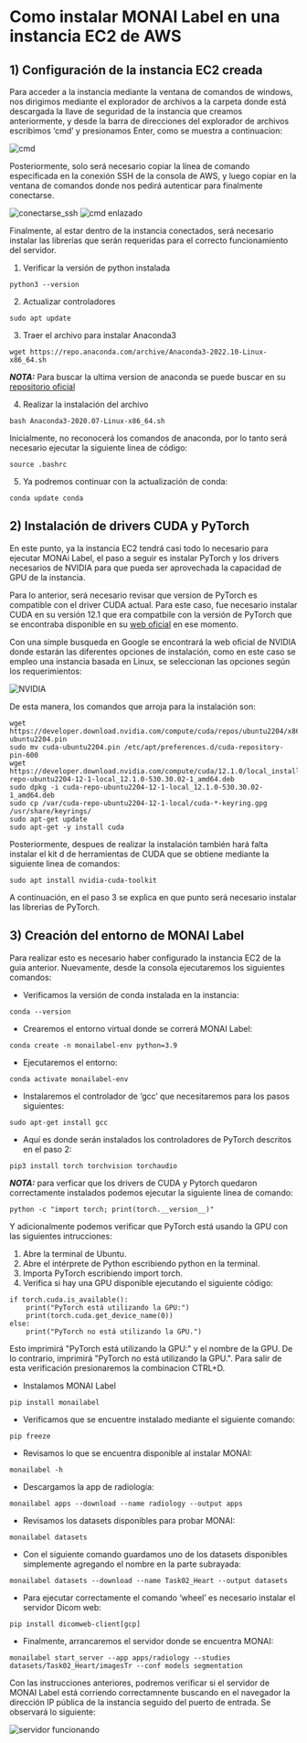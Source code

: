# Como instalar MONAI Label en una instancia EC2 de AWS
## 1) Configuración de la instancia EC2 creada
Para acceder a la instancia mediante la ventana de comandos de windows, nos dirigimos mediante el explorador de archivos a la carpeta donde está descargada la llave de seguridad de la instancia que creamos anteriormente, y desde la barra de direcciones del explorador de archivos escribimos ‘cmd’ y presionamos Enter, como se muestra a continuacion:

![cmd](https://github.com/doviedob/CardioAR3D/blob/main/Images/entrar%20cmd.png)

Posteriormente, solo será necesario copiar la línea de comando especificada en la conexión SSH de la consola de AWS, y luego copiar en la ventana de comandos donde nos pedirá autenticar para finalmente conectarse.

![conectarse_ssh](https://github.com/doviedob/CardioAR3D/blob/main/Images/conectar-ssh.png)
![cmd enlazado](https://github.com/doviedob/CardioAR3D/blob/main/Images/cmd_enlazado.png)

Finalmente, al estar dentro de la instancia conectados, será necesario instalar las librerías que serán requeridas para el correcto funcionamiento del servidor.

1. Verificar la versión de python instalada
```
python3 --version 
```
2. Actualizar controladores
```
sudo apt update
```
3. Traer el archivo para instalar Anaconda3
```
wget https://repo.anaconda.com/archive/Anaconda3-2022.10-Linux-x86_64.sh
```
***NOTA:*** Para buscar la ultima version de anaconda se puede buscar en su [repositorio oficial](https://repo.anaconda.com/archive/)

4. Realizar la instalación del archivo
```
bash Anaconda3-2020.07-Linux-x86_64.sh
```
Inicialmente, no reconocerá los comandos de anaconda, por lo tanto será necesario ejecutar la siguiente linea de código:
```
source .bashrc
```
5. Ya podremos continuar con la actualización de conda:
```
conda update conda
```
## 2) Instalación de drivers CUDA y PyTorch
En este punto, ya la instancia EC2 tendrá casi todo lo necesario para ejecutar MONAi Label, el paso a seguir es instalar PyTorch y los drivers necesarios de NVIDIA para que pueda ser aprovechada la capacidad de GPU de la instancia.

Para lo anterior, será necesario revisar que version de PyTorch es compatible con el driver CUDA actual. Para este caso, fue necesario instalar CUDA en su versión 12.1 que era compatbile con la versión de PyTorch que se encontraba disponible en su [web oficial](https://pytorch.org/get-started/locally/) en ese momento.

Con una simple busqueda en Google se encontrará la web oficial de NVIDIA donde estarán las diferentes opciones de instalación, como en este caso se empleo una instancia basada en Linux, se seleccionan las opciones según los requerimientos:

![NVIDIA](https://github.com/doviedob/CardioAR3D/blob/main/Images/CUDA%20instalation.png)

De esta manera, los comandos que arroja para la instalación son:
```
wget https://developer.download.nvidia.com/compute/cuda/repos/ubuntu2204/x86_64/cuda-ubuntu2204.pin
sudo mv cuda-ubuntu2204.pin /etc/apt/preferences.d/cuda-repository-pin-600
wget https://developer.download.nvidia.com/compute/cuda/12.1.0/local_installers/cuda-repo-ubuntu2204-12-1-local_12.1.0-530.30.02-1_amd64.deb
sudo dpkg -i cuda-repo-ubuntu2204-12-1-local_12.1.0-530.30.02-1_amd64.deb
sudo cp /var/cuda-repo-ubuntu2204-12-1-local/cuda-*-keyring.gpg /usr/share/keyrings/
sudo apt-get update
sudo apt-get -y install cuda
```
Posteriormente, despues de realizar la instalación también hará falta instalar el kit d de herramientas de CUDA que se obtiene mediante la siguiente linea de comandos:
```
sudo apt install nvidia-cuda-toolkit
```

A continuación, en el paso 3 se explica en que punto será necesario instalar las librerias de PyTorch.

## 3) Creación del entorno de MONAI Label

Para realizar esto es necesario haber configurado la instancia EC2 de la guia anterior. Nuevamente, desde la consola ejecutaremos los siguientes comandos:

- Verificamos la versión de conda instalada en la instancia:
```
conda --version
```
- Crearemos el entorno virtual donde se correrá MONAI Label:
```
conda create -n monailabel-env python=3.9
```
- Ejecutaremos el entorno:
```
conda activate monailabel-env
```
- Instalaremos el controlador de ‘gcc’ que necesitaremos para los pasos siguientes:
```
sudo apt-get install gcc
```
- Aquí es donde serán instalados los controladores de PyTorch descritos en el paso 2:
```
pip3 install torch torchvision torchaudio
```
***NOTA:*** para verficar que los drivers de CUDA y Pytorch quedaron correctamente instalados podemos ejecutar la siguiente linea de comando:
```
python -c "import torch; print(torch.__version__)"
```
Y adicionalmente podemos verificar que PyTorch está usando la GPU con las siguientes intrucciones:
1. Abre la terminal de Ubuntu.
2. Abre el intérprete de Python escribiendo python en la terminal.
3. Importa PyTorch escribiendo import torch.
4. Verifica si hay una GPU disponible ejecutando el siguiente código:
```
if torch.cuda.is_available():
    print("PyTorch está utilizando la GPU:")
    print(torch.cuda.get_device_name(0))
else:
    print("PyTorch no está utilizando la GPU.")
```
Esto imprimirá "PyTorch está utilizando la GPU:" y el nombre de la GPU. De lo contrario, imprimirá "PyTorch no está utilizando la GPU.". Para salir de esta verificación presionaremos la combinacion CTRL+D.

- Instalamos MONAI Label
```
pip install monailabel
```
- Verificamos que se encuentre instalado mediante el siguiente comando:
```
pip freeze
```
- Revisamos lo que se encuentra disponible al instalar MONAI:
```
monailabel -h
```
- Descargamos la app de radiología:
```
monailabel apps --download --name radiology --output apps
```
- Revisamos los datasets disponibles para probar MONAI:
```
monailabel datasets
```
- Con el siguiente comando guardamos uno de los datasets disponibles simplemente agregando el nombre en la parte subrayada:
```
monailabel datasets --download --name Task02_Heart --output datasets
```
- Para ejecutar correctamente el comando ‘wheel’ es necesario instalar el servidor Dicom web:
```
pip install dicomweb-client[gcp]
```
- Finalmente, arrancaremos el servidor donde se encuentra MONAI:
```
monailabel start_server --app apps/radiology --studies datasets/Task02_Heart/imagesTr --conf models segmentation
```

Con las instrucciones anteriores, podremos verificar si el servidor de MONAI Label está corriendo correctamnente buscando en el navegador la dirección IP pública de la instancia seguido del puerto de entrada. Se observará lo siguiente:

![servidor funcionando](https://github.com/doviedob/CardioAR3D/blob/main/Images/servidor%20running.png)
